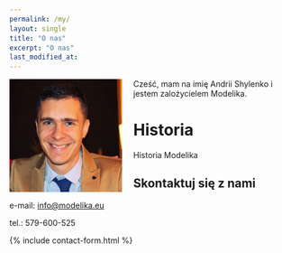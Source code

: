 ```yaml
---
permalink: /my/
layout: single
title: "O nas"
excerpt: "O nas"
last_modified_at:
---
```


<img style="float: left; padding-left: 0px; padding-bottom: 10px; padding-right: 20px;" src="/assets/images/me.jpg" > 
Cześć, mam na imię Andrii Shylenko i jestem zalożycielem Modelika. 

# Historia

Historia Modelika

## Skontaktuj się z nami

e-mail: info@modelika.eu

tel.: 579-600-525

{% include contact-form.html %}



